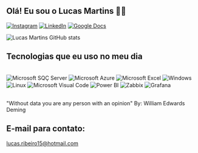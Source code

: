 ## Olá! Eu sou o Lucas Martins 🙋‍♂️

[![Instagram](https://img.shields.io/badge/Instagram-E4405F?style=for-the-badge&logo=instagram&logoColor=white)](https://www.instagram.com/lucas_martins_r/)
[![LinkedIn](https://img.shields.io/badge/LinkedIn-0077B5?style=for-the-badge&logo=linkedin&logoColor=white)](https://www.linkedin.com/in/lucas-martins-13201078/)
[![Google Docs](https://img.shields.io/badge/Currículo-00599C?style=for-the-badge&logo=&logoColor=white)](https://docs.google.com/document/d/1rA4fsZ-766jIu94MCmY18SqzNttW2wML/edit/)

![Lucas Martins GitHub stats](https://github-readme-stats.vercel.app/api?username=LucasMR17&show_icons=true&theme=tokyonight)

## Tecnologias que eu uso no meu dia

<div style="display: inline_block"><br/>
    <img align="center" alt="Microsoft SQÇ Server" src="https://img.shields.io/badge/Microsoft%20SQL%20Server-CC2927?style=for-the-badge&logo=microsoft%20sql%20server&logoColor=white" />
    <img align="center" alt="Microsoft Azure" src="https://img.shields.io/badge/Microsoft_Azure-0089D6?style=for-the-badge&logo=microsoft-azure&logoColor=white" />
    <img align="center" alt="Microsoft Excel" src="https://img.shields.io/badge/Microsoft_Excel-217346?style=for-the-badge&logo=microsoft-excel&logoColor=white" />
    <img align="center" alt="Windows" src="https://img.shields.io/badge/Windows-0078D6?style=for-the-badge&logo=windows&logoColor=white" />
    <img align="center" alt="Linux" src="https://img.shields.io/badge/Linux-FCC624?style=for-the-badge&logo=linux&logoColor=black" />
    <img align="center" alt="Microsoft Visual Code" src="https://img.shields.io/badge/Visual_Studio_Code-0078D4?style=for-the-badge&logo=visual%20studio%20code&logoColor=white" />
    <img align="center" alt="Power BI" src="https://img.shields.io/badge/power_bi-F2C811?style=for-the-badge&logo=powerbi&logoColor=black" />
    <img align="center" alt="Zabbix" src="https://img.shields.io/badge/Zabbix-E50914?style=for-the-badge&logo=zabbix&logoColor=white" />
    <img align="center" alt="Grafana" src="https://img.shields.io/badge/Grafana-FF4500?style=for-the-badge&logo=grafana&logoColor=white" />
</div><br/>

"Without data you are any person with an opinion" By: William Edwards Deming

## E-mail para contato: 

lucas.ribeiro15@hotmail.com
